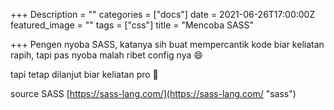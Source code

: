 +++
Description = ""
categories = ["docs"]
date = 2021-06-26T17:00:00Z
featured_image = ""
tags = ["css"]
title = "Mencoba SASS"

+++
Pengen nyoba SASS, katanya sih buat mempercantik kode biar keliatan rapih, tapi pas nyoba malah ribet config nya 😄

tapi tetap dilanjut biar keliatan pro 🤫

source SASS [https://sass-lang.com/](https://sass-lang.com/ "sass")